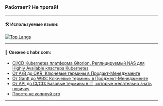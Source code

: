 ### Работает? Не трогай!

---
<!--
#### 🛠️ Technical stack:

![Java](https://img.shields.io/badge/Java-informational?logo=Oracle&style=flat&logoColor=white&color=FF4500)
![Kotlin](https://img.shields.io/badge/Kotlin-informational?logo=Kotlin&style=flat&logoColor=white&color=774D97)
![TS](https://img.shields.io/badge/TypeScript-informational?logo=typeScript&style=flat&logoColor=black&color=017acc)
![Python](https://img.shields.io/badge/Python-informational?logo=Python&style=flat&logoColor=black&color=ffdd54) <br>
![Spring](https://img.shields.io/badge/Spring-informational?logo=Spring&style=flat&logoColor=white&color=6DB33F) 
![SpringBoot](https://img.shields.io/badge/SpringBoot-informational?logo=SpringBoot&style=flat&logoColor=white&color=6DB33F)
![Nest](https://img.shields.io/badge/NestJS-informational?logo=NestJS&style=flat&logoColor=white&color=E0234E) 
![NodeJS](https://img.shields.io/badge/NodeJS-informational?logo=node.js&style=flat&logoColor=white&color=70A760)<br>
![PostgreSQL](https://img.shields.io/badge/PostgreSQL-informational?logo=PostgreSQL&style=flat&logoColor=white&color=DAA520)
![MongoDB](https://img.shields.io/badge/MongoDB-informational?logo=MongoDB&style=flat&logoColor=white&color=870000)
![Apache](https://img.shields.io/badge/Apache-informational?logo=apache&style=flat&logoColor=white&color=f74e28)

___ 
-->

#### 🛠️ Используемые языки:

[![Top Langs](https://github-readme-stats-u2qms2cxw-advtsettinggmailcoms-projects.vercel.app/api/top-langs/?username=zloylis&langs_count=10&hide_title=true&title_color=e6edf3&size_weight=0.5&count_weight=0.5&layout=compact&hide_progress=true&hide_border=true&theme=dracula)](https://github.com/zloylis)

<!---


####  :octocat:&nbsp;&nbsp; Статистика:

![GitHub stats](https://github-readme-stats-u2qms2cxw-advtsettinggmailcoms-projects.vercel.app/api?username=zloylis&show_icons=true&hide_border=true&theme=dracula&title_color=e6edf3&include_all_commits=true&count_private=true&hide_rank=false&hide_title=true&rank_icon=github)
-->
---

#### 💬 Свежее с habr.com:

<!-- BLOG-POST-LIST:START -->
- [CI/CD Kubernetes платформа Gitorion. Реплицируемый NAS для Highly Available кластера Kubernetes](https://habr.com/ru/companies/gitorion/articles/845120/?utm_source=habrahabr&utm_medium=rss&utm_campaign=845120)
- [От A/B до OKR: Ключевые термины в Продакт-Менеджменте](https://habr.com/ru/articles/847256/?utm_source=habrahabr&utm_medium=rss&utm_campaign=847256)
- [От Gantt до WBS: Ключевые термины в Проджект-Менеджменте](https://habr.com/ru/articles/847254/?utm_source=habrahabr&utm_medium=rss&utm_campaign=847254)
- [От API до CI/CD: Базовые термины в IT, которые желательно знать новичку](https://habr.com/ru/articles/847250/?utm_source=habrahabr&utm_medium=rss&utm_campaign=847250)
- [Просто не копируй это](https://habr.com/ru/articles/847178/?utm_source=habrahabr&utm_medium=rss&utm_campaign=847178)
<!-- BLOG-POST-LIST:END -->

---
